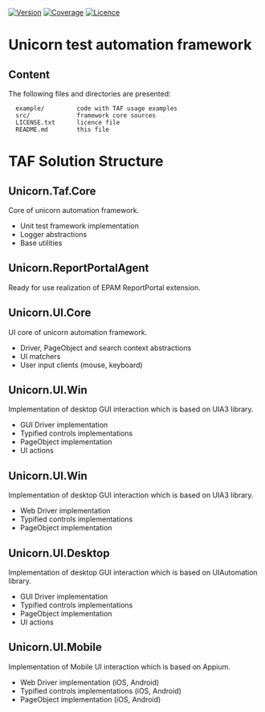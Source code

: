 [![Version](https://img.shields.io/static/v1?label=version&message=2.3.0&color=blue)](https://bitbucket.org/dobriyanchik/unicorntaf/src/unicorn-2.3.0/)
[![Coverage](https://img.shields.io/static/v1?label=coverage&message=58%&color=silver)](https://bitbucket.org/dobriyanchik/unicorntaf/src/master/)
[![Licence](https://img.shields.io/static/v1?label=license&message=Apache-2.0&color=green)](https://www.apache.org/licenses/LICENSE-2.0)


Unicorn test automation framework
=============================

Content
------------

The following files and directories are presented:

      example/         code with TAF usage examples
	  src/             framework core sources
	  LICENSE.txt	   licence file
	  README.md        this file


TAF Solution Structure
=============================


Unicorn.Taf.Core
------------
Core of unicorn automation framework.

* Unit test framework implementation
* Logger abstractions
* Base utilities

Unicorn.ReportPortalAgent
------------
Ready for use realization of EPAM ReportPortal extension.

Unicorn.UI.Core
------------
UI core of unicorn automation framework.

* Driver, PageObject and search context abstractions
* UI matchers
* User input clients (mouse, keyboard)

Unicorn.UI.Win
------------
Implementation of desktop GUI interaction which is based on UIA3 library.

* GUI Driver implementation
* Typified controls implementations
* PageObject implementation
* UI actions

Unicorn.UI.Win
------------
Implementation of desktop GUI interaction which is based on UIA3 library.

* Web Driver implementation
* Typified controls implementations
* PageObject implementation

Unicorn.UI.Desktop
------------
Implementation of desktop GUI interaction which is based on UIAutomation library.

* GUI Driver implementation
* Typified controls implementations
* PageObject implementation
* UI actions

Unicorn.UI.Mobile
------------
Implementation of Mobile UI interaction which is based on Appium.

* Web Driver implementation (iOS, Android)
* Typified controls implementations (iOS, Android)
* PageObject implementation (iOS, Android)